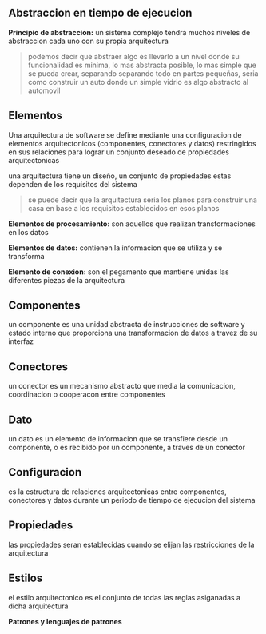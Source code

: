 
## Abstraccion en tiempo de ejecucion

**Principio de abstraccion:** un sistema complejo tendra muchos niveles de abstraccion cada uno con su propia arquitectura

> podemos decir que abstraer algo es llevarlo a un nivel donde su funcionalidad
es minima, lo mas abstracta posible, lo mas simple que se pueda crear, separando
separando todo en partes pequeñas, seria como construir un auto donde un simple
vidrio es algo abstracto al automovil

## Elementos

Una arquitectura de software se define mediante una configuracion de elementos
arquitectonicos (componentes, conectores y datos) restringidos en sus relaciones
para lograr un conjunto deseado de propiedades arquitectonicas

una arquitectura tiene un diseño, un conjunto de propiedades estas dependen de los
requisitos del sistema

> se puede decir que la arquitectura seria los planos para construir una casa en base a los requisitos establecidos en esos planos

**Elementos de procesamiento:** son aquellos que realizan transformaciones en los datos

**Elementos de datos:** contienen la informacion que se utiliza y se transforma

**Elemento de conexion:** son el pegamento que mantiene unidas las diferentes piezas de la arquitectura

## Componentes
un componente es una unidad abstracta de instrucciones de software y estado interno que proporciona una transformacion de datos a travez de su interfaz

## Conectores
un conector es un mecanismo abstracto que media la comunicacion, coordinacion o cooperacon entre componentes

## Dato
un dato es un elemento de informacion que se transfiere desde un componente, o es recibido por un componente, a traves de un conector

## Configuracion
es la estructura de relaciones arquitectonicas entre componentes, conectores y datos durante un periodo de tiempo de ejecucion del sistema

## Propiedades
las propiedades seran establecidas cuando se elijan las restricciones de la arquitectura

## Estilos
el estilo arquitectonico es el conjunto de todas las reglas asiganadas a dicha arquitectura

**Patrones y lenguajes de patrones**

